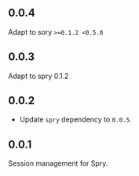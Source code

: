 ## 0.0.4

Adapt to sory `>=0.1.2 <0.5.0`

## 0.0.3

Adapt to spry 0.1.2

## 0.0.2

- Update `spry` dependency to `0.0.5`.

## 0.0.1

Session management for Spry.
